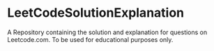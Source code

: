 # LeetCodeSolutionExplanation
A Repository containing the solution and explanation for questions on Leetcode.com.
To be used for educational purposes only.
